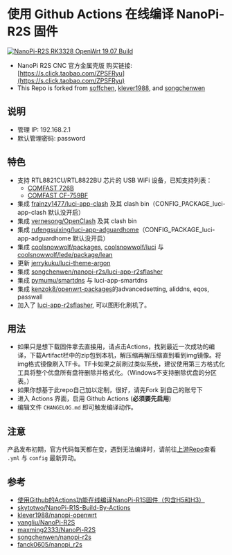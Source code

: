 # 使用 Github Actions 在线编译 NanoPi-R2S 固件

[![NanoPi-R2S RK3328 OpenWrt 19.07 Build](https://github.com/02015678/NanoPi-R2S/workflows/NanoPi-R2S%20RK3328%20OpenWrt%2019.07%20Build/badge.svg)](https://github.com/02015678/NanoPi-R2S/actions?query=workflow%3A%22NanoPi-R2S+RK3328+OpenWrt+19.07+Build%22) 

* NanoPi R2S CNC 官方金属壳版 购买链接: [https://s.click.taobao.com/ZPSFRyu](https://s.click.taobao.com/ZPSFRyu) 
* This Repo is forked from [soffchen](https://github.com/soffchen/NanoPi-R2S), [klever1988](https://github.com/klever1988/nanopi-openwrt), and [songchenwen](https://github.com/songchenwen/nanopi-r2s)

## 说明
* 管理 IP: 192.168.2.1
* 默认管理密码: password

## 特色
* 支持 RTL8821CU/RTL8822BU 芯片的 USB WiFi 设备，已知支持列表：
    - [COMFAST 726B](https://u.jd.com/KmtGTP)
    - [COMFAST CF-759BF](https://u.jd.com/AiZit7)
* 集成 [frainzy1477/luci-app-clash](https://github.com/frainzy1477/luci-app-clash) 及其 clash bin（CONFIG_PACKAGE_luci-app-clash 默认没开启）
* 集成 [vernesong/OpenClash](https://github.com/vernesong/OpenClash) 及其 clash bin
* 集成 [rufengsuixing/luci-app-adguardhome](https://github.com/rufengsuixing/luci-app-adguardhome)（CONFIG_PACKAGE_luci-app-adguardhome 默认没开启）
* 集成 [coolsnowwolf/packages](https://github.com/coolsnowwolf/packages), [coolsnowwolf/luci](https://github.com/coolsnowwolf/luci) 与 [coolsnowwolf/lede/package/lean](https://github.com/coolsnowwolf/lede/tree/master/package/lean)
* 更新 [jerrykuku/luci-theme-argon](https://github.com/jerrykuku/luci-theme-argon)
* 集成 [songchenwen/nanopi-r2s/luci-app-r2sflasher](https://github.com/songchenwen/nanopi-r2s/tree/master/luci-app-r2sflasher)
* 集成 [pymumu/smartdns](https://github.com/pymumu/smartdns) 与 luci-app-smartdns
* 集成 [kenzok8/openwrt-packages](https://github.com/kenzok8/openwrt-packages)的advancedsetting, aliddns, eqos, passwall
* 加入了 [luci-app-r2sflasher](luci-app-r2sflasher), 可以图形化刷机了。

## 用法
* 如果只是想下载固件拿去直接用，请点击Actions，找到最近一次成功的编译，下载Artifact栏中的zip包到本机，解压缩再解压缩直到看到img镜像。将img格式镜像刷入TF卡。TF卡如果之前刷过类似系统，建议使用第三方格式化工具将整个优盘所有盘符删除并格式化。（Windows不支持删除优盘的分区表。）
* 如果你想基于此repo自己加以定制，很好，请先Fork 到自己的账号下
* 进入 Actions 界面，启用 Github Actions (**必须要先启用**)
* 编辑文件 `CHANGELOG.md` 即可触发编译动作。

## 注意
产品发布初期，官方代码每天都在变，遇到无法编译时，请前往[上游Repo](https://github.com/soffchen/NanoPi-R2S)查看 `.yml` 与 `config` 最新异动。

## 参考
* [使用Github的Actions功能在线编译NanoPi-R1S固件（包含H5和H3）](https://totoro.site/index.php/archives/70/)
* [skytotwo/NanoPi-R1S-Build-By-Actions](https://github.com/skytotwo/NanoPi-R1S-Build-By-Actions)
* [klever1988/nanopi-openwrt](https://github.com/klever1988/nanopi-openwrt)
* [yangliu/NanoPi-R2S](https://github.com/yangliu/NanoPi-R2S)
* [maxming2333/NanoPi-R2S](https://github.com/maxming2333/NanoPi-R2S)
* [songchenwen/nanopi-r2s](https://github.com/songchenwen/nanopi-r2s)
* [fanck0605/nanopi_r2s](https://github.com/fanck0605/nanopi_r2s)
